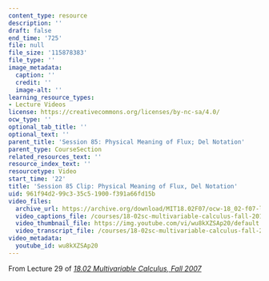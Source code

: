 ```yaml
---
content_type: resource
description: ''
draft: false
end_time: '725'
file: null
file_size: '115878383'
file_type: ''
image_metadata:
  caption: ''
  credit: ''
  image-alt: ''
learning_resource_types:
- Lecture Videos
license: https://creativecommons.org/licenses/by-nc-sa/4.0/
ocw_type: ''
optional_tab_title: ''
optional_text: ''
parent_title: 'Session 85: Physical Meaning of Flux; Del Notation'
parent_type: CourseSection
related_resources_text: ''
resource_index_text: ''
resourcetype: Video
start_time: '22'
title: 'Session 85 Clip: Physical Meaning of Flux, Del Notation'
uid: 961f94d2-99c3-35c5-1900-f391a66fd15b
video_files:
  archive_url: https://archive.org/download/MIT18.02F07/ocw-18_02-f07-lec29_300k.mp4
  video_captions_file: /courses/18-02sc-multivariable-calculus-fall-2010/wu8kXZSAp20_captions.vtt
  video_thumbnail_file: https://img.youtube.com/vi/wu8kXZSAp20/default.jpg
  video_transcript_file: /courses/18-02sc-multivariable-calculus-fall-2010/wu8kXZSAp20_transcript.pdf
video_metadata:
  youtube_id: wu8kXZSAp20
---
```

From Lecture 29 of [_18.02 Multivariable Calculus, Fall 2007_](/courses/18-02-multivariable-calculus-fall-2007/video_galleries/video-lectures)